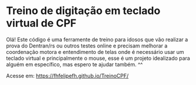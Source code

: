 # Treino de digitação em teclado virtual de CPF

Olá! Este código é uma ferramente de treino para idosos que vão realizar a prova do Dentran/rs ou outros testes online e precisam melhorar a coordenação motora e entendimento de telas onde é necessário usar um teclado virtual e principalmente o mouse, esse é um projeto idealizado para alguém em específico, mas espero te ajudar também. ^^

Acesse em: https://fhfelipefh.github.io/TreinoCPF/